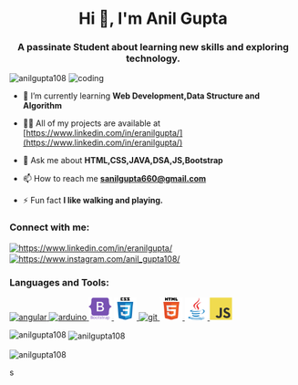 
<!--
**AnilGupta108/AnilGupta108** is a ✨ _special_ ✨ repository because its `README.md` (this file) appears on your GitHub profile.

Here are some ideas to get you started:

- 🔭 I’m currently working on ...
- 🌱 I’m currently learning ...
- 👯 I’m looking to collaborate on ...
- 🤔 I’m looking for help with ...
- 💬 Ask me about ...
- 📫 How to reach me: ...
- 😄 Pronouns: ...
- ⚡ Fun fact: ...
-->

<h1 align="center">Hi 👋, I'm Anil Gupta</h1>
<h3 align="center">A passinate Student about learning new skills and exploring technology.</h3>
<img align="right" alt="coding" width="400" src="https://user-images.githubusercontent.com/55389276/140866485-8fb1c876-9a8f-4d6a-98dc-08c4981eaf70.gif">

<p align="left"> <img src="https://komarev.com/ghpvc/?username=anilgupta108&label=Profile%20views&color=0e75b6&style=flat" alt="anilgupta108" /> </p>

- 🌱 I’m currently learning **Web Development,Data Structure and Algorithm**

- 👨‍💻 All of my projects are available at [https://www.linkedin.com/in/eranilgupta/](https://www.linkedin.com/in/eranilgupta/)

- 💬 Ask me about **HTML,CSS,JAVA,DSA,JS,Bootstrap**

- 📫 How to reach me **sanilgupta660@gmail.com**

- ⚡ Fun fact **I like walking and playing.**

<h3 align="left">Connect with me:</h3>
<p align="left">
<a href="https://linkedin.com/in/https://www.linkedin.com/in/eranilgupta/" target="blank"><img align="center" src="https://raw.githubusercontent.com/rahuldkjain/github-profile-readme-generator/master/src/images/icons/Social/linked-in-alt.svg" alt="https://www.linkedin.com/in/eranilgupta/" height="30" width="40" /></a>
<a href="https://instagram.com/https://www.instagram.com/anil_gupta108/" target="blank"><img align="center" src="https://raw.githubusercontent.com/rahuldkjain/github-profile-readme-generator/master/src/images/icons/Social/instagram.svg" alt="https://www.instagram.com/anil_gupta108/" height="30" width="40" /></a>
</p>

<h3 align="left">Languages and Tools:</h3>
<p align="left"> <a href="https://angular.io" target="_blank" rel="noreferrer"> <img src="https://angular.io/assets/images/logos/angular/angular.svg" alt="angular" width="40" height="40"/> </a> <a href="https://www.arduino.cc/" target="_blank" rel="noreferrer"> <img src="https://cdn.worldvectorlogo.com/logos/arduino-1.svg" alt="arduino" width="40" height="40"/> </a> <a href="https://getbootstrap.com" target="_blank" rel="noreferrer"> <img src="https://raw.githubusercontent.com/devicons/devicon/master/icons/bootstrap/bootstrap-plain-wordmark.svg" alt="bootstrap" width="40" height="40"/> </a> <a href="https://www.w3schools.com/css/" target="_blank" rel="noreferrer"> <img src="https://raw.githubusercontent.com/devicons/devicon/master/icons/css3/css3-original-wordmark.svg" alt="css3" width="40" height="40"/> </a> <a href="https://git-scm.com/" target="_blank" rel="noreferrer"> <img src="https://www.vectorlogo.zone/logos/git-scm/git-scm-icon.svg" alt="git" width="40" height="40"/> </a> <a href="https://www.w3.org/html/" target="_blank" rel="noreferrer"> <img src="https://raw.githubusercontent.com/devicons/devicon/master/icons/html5/html5-original-wordmark.svg" alt="html5" width="40" height="40"/> </a> <a href="https://www.java.com" target="_blank" rel="noreferrer"> <img src="https://raw.githubusercontent.com/devicons/devicon/master/icons/java/java-original.svg" alt="java" width="40" height="40"/> </a> <a href="https://developer.mozilla.org/en-US/docs/Web/JavaScript" target="_blank" rel="noreferrer"> <img src="https://raw.githubusercontent.com/devicons/devicon/master/icons/javascript/javascript-original.svg" alt="javascript" width="40" height="40"/> </a> </p>

<p><img align="left" src="https://github-readme-stats.vercel.app/api/top-langs?username=anilgupta108&show_icons=true&locale=en&layout=compact" alt="anilgupta108" /></p>

<p>&nbsp;<img align="center" src="https://github-readme-stats.vercel.app/api?username=anilgupta108&show_icons=true&locale=en" alt="anilgupta108" /></p>

<p><img align="center" src="https://github-readme-streak-stats.herokuapp.com/?user=anilgupta108&" alt="anilgupta108" /></p>s
